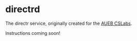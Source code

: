 directrd
=====
The directr service, originally created for the [AUEB CSLabs](https://www.dept.aueb.gr).

Instructions coming soon!